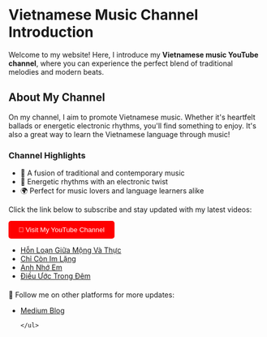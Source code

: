 <!DOCTYPE html>
<html lang="en">
<head>
  <meta charset="UTF-8">
  <meta name="viewport" content="width=device-width, initial-scale=1.0">
 
</head>
<body>
  <h1>Vietnamese Music Channel Introduction</h1>
  <p>Welcome to my website! Here, I introduce my <strong>Vietnamese music YouTube channel</strong>, where you can experience the perfect blend of traditional melodies and modern beats.</p>
  
  <h2>About My Channel</h2>
  <p>On my channel, I aim to promote Vietnamese music. Whether it's heartfelt ballads or energetic electronic rhythms, you'll find something to enjoy. It's also a great way to learn the Vietnamese language through music!</p>

  <h3>Channel Highlights</h3>
  <ul>
    <li>🎵 A fusion of traditional and contemporary music</li>
    <li>🥁 Energetic rhythms with an electronic twist</li>
    <li>🌍 Perfect for music lovers and language learners alike</li>
  </ul>

  <p>Click the link below to subscribe and stay updated with my latest videos:</p>
  <a href="https://www.youtube.com/@dinochuangtw" target="_blank">
    <button style="padding: 10px 20px; background-color: #FF0000; color: white; border: none; border-radius: 5px; cursor: pointer;">
      🔗 Visit My YouTube Channel
    </button>
  </a>
  <ul>
    <li> <a href="https://youtu.be/E5baaKX-Q_o"  target="_blank">Hỗn Loạn Giữa Mộng Và Thực </a></li>
    <li> <a href="https://youtu.be/xkqIohcN4c4"  target="_blank">Chỉ Còn Im Lặng</a></li>
    <li> <a href="https://youtu.be/tFnJ5hIWmTQ"  target="_blank">Anh Nhớ Em</a></li>
    <li> <a href="https://youtu.be/qLZeBTwVxZc"  target="_blank">Điều Ước Trong Đêm</a></li>
  </ul>
  <footer style="margin-top: 20px;">
    <p>📱 Follow me on other platforms for more updates:</p>
    <ul>
      <li><a href="https://medium.com/@dino5168" target="_blank">Medium Blog</a></li>
      
    </ul>
  </footer>
</body>
</html>
